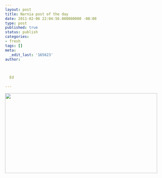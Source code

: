 ```yaml
---
layout: post
title: Narnia post of the day
date: 2011-02-06 22:04:56.000000000 -08:00
type: post
published: true
status: publish
categories:
- fresh
tags: []
meta:
  _edit_last: '165623'
author:
  
  
  
  Ed
  
---
```

<p><a href="http://edchao.files.wordpress.com/2011/02/narniaart3.jpeg"><img class="alignnone size-full wp-image-690" title="narniaart3" src="{{ site.baseurl }}/assets/narniaart3.jpeg" alt="" width="500" height="263" /></a></p>
